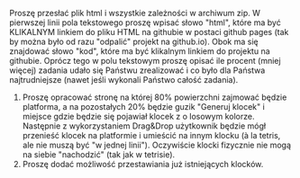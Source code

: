 Proszę przesłać plik html i wszystkie zależności w archiwum zip. W pierwszej linii pola tekstowego proszę wpisać słowo "html",
które ma być KLIKALNYM linkiem do pliku HTML na githubie w postaci github pages (tak by można było od razu "odpalić" projekt na github.io).
Obok ma się znajdować słowo "kod", które ma być klikalnym linkiem do projektu na githubie. Oprócz tego w polu tekstowym proszę opisać ile procent
(mniej więcej) zadania udało się Państwu zrealizować i co było dla Państwa najtrudniejsze (nawet jeśli wykonali Państwo całość zadania).

1. Proszę opracować stronę na której 80% powierzchni zajmować będzie platforma, a na pozostałych 20% będzie guzik "Generuj klocek" i
   miejsce gdzie będzie się pojawiał klocek z o losowym kolorze. Następnie z wykorzystaniem Drag&Drop użytkownik będzie mógł przenieść
	 klocek na platformie i umieścić na innym klocku (à la tetris, ale nie muszą być "w jednej linii").
	 Oczywiście klocki fizycznie nie mogą na siebie "nachodzić" (tak jak w tetrisie).
2. Proszę dodać możliwość przestawiania już istniejących klocków.